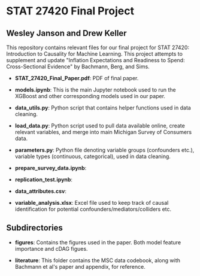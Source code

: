 # STAT 27420 Final Project
## Wesley Janson and Drew Keller

This repository contains relevant files for our final project for STAT 27420: Introduction to Causality for Machine Learning. This project attempts to supplement and update "Inflation Expectations and Readiness to Spend: Cross-Sectional Evidence" by Bachmann, Berg, and Sims.

* **STAT_27420_Final_Paper.pdf**: PDF of final paper.

* **models.ipynb**: This is the main Jupyter notebook used to run the XGBoost and other corresponding models used in our paper.

* **data_utils.py**: Python script that contains helper functions used in data cleaning.

* **load_data.py**: Python script used to pull data available online, create relevant variables, and merge into main Michigan Survey of Consumers data.

* **parameters.py**: Python file denoting variable groups (confounders etc.), variable types (continuous, categorical), used in data cleaning.

* **prepare_survey_data.ipynb**: 

* **replication_test.ipynb**: 

* **data_attributes.csv**:

* **variable_analysis.xlsx**: Excel file used to keep track of causal identification for potential confounders/mediators/colliders etc.

## Subdirectories
* **figures**: Contains the figures used in the paper. Both model feature importance and cDAG figues.

* **literature**: This folder contains the MSC data codebook, along with Bachmann et al's paper and appendix, for reference.
